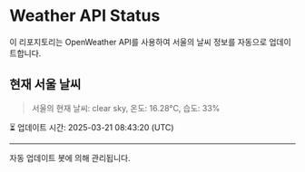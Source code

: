 
# Weather API Status

이 리포지토리는 OpenWeather API를 사용하여 서울의 날씨 정보를 자동으로 업데이트합니다.

## 현재 서울 날씨
> 서울의 현재 날씨: clear sky, 온도: 16.28°C, 습도: 33%

⏳ 업데이트 시간: 2025-03-21 08:43:20 (UTC)

---
자동 업데이트 봇에 의해 관리됩니다.
